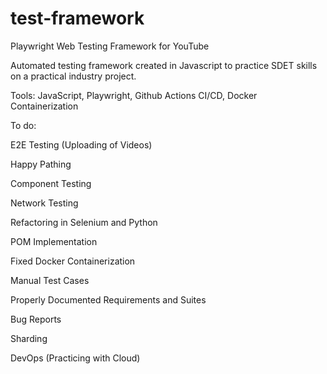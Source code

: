# test-framework
Playwright Web Testing Framework for YouTube

Automated testing framework created in Javascript to practice SDET skills on a practical industry project.

Tools:
JavaScript, Playwright, Github Actions CI/CD, Docker Containerization

To do:

E2E Testing (Uploading of Videos)

Happy Pathing

Component Testing

Network Testing

Refactoring in Selenium and Python

POM Implementation

Fixed Docker Containerization

Manual Test Cases

Properly Documented Requirements and Suites

Bug Reports

Sharding

DevOps (Practicing with Cloud)
